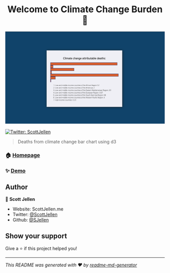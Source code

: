 <h1 align="center">Welcome to Climate Change Burden 👋</h1>

![screenshot](https://github.com/SJellen/climateChangeBurden/blob/master/ScreenShot.png)
<p>
  <a href="https://twitter.com/ScottJellen" target="_blank">
    <img alt="Twitter: ScottJellen" src="https://img.shields.io/twitter/follow/ScottJellen.svg?style=social" />
  </a>
</p>

> Deaths from climate change bar chart using d3

### 🏠 [Homepage](https://climate-change-burden.vercel.app/)

### ✨ [Demo](https://climate-change-burden.vercel.app/)

## Author

👤 **Scott Jellen**

* Website: ScottJellen.me
* Twitter: [@ScottJellen](https://twitter.com/ScottJellen)
* Github: [@SJellen](https://github.com/SJellen)

## Show your support

Give a ⭐️ if this project helped you!

***
_This README was generated with ❤️ by [readme-md-generator](https://github.com/kefranabg/readme-md-generator)_